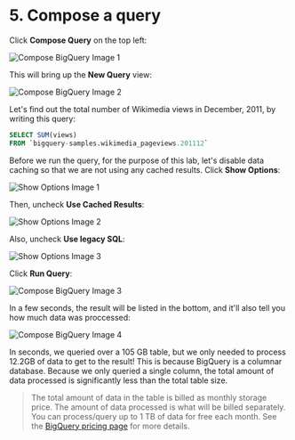 # 5. Compose a query

Click **Compose Query** on the top left:

![Compose BigQuery Image 1](https://codelabs.developers.google.com/codelabs/cloud-bigquery-wikipedia/img/c5a5a91714ab397.png)

This will bring up the **New Query** view:

![Compose BigQuery Image 2](https://codelabs.developers.google.com/codelabs/cloud-bigquery-wikipedia/img/d4db0e758c045881.png)

Let's find out the total number of Wikimedia views in December, 2011, by writing this query:

```sql
SELECT SUM(views)
FROM `bigquery-samples.wikimedia_pageviews.201112`
```

Before we run the query, for the purpose of this lab, let's disable data caching so that we are not using any cached results. Click **Show Options**:

![Show Options Image 1](https://codelabs.developers.google.com/codelabs/cloud-bigquery-wikipedia/img/6722f3c1025f1b24.png)

Then, uncheck **Use Cached Results**:

![Show Options Image 2](https://codelabs.developers.google.com/codelabs/cloud-bigquery-wikipedia/img/793f2e5b36c6b2aa.png)

Also, uncheck **Use legacy SQL**:

![Show Options Image 3](https://codelabs.developers.google.com/codelabs/cloud-bigquery-wikipedia/img/78af860603245d56.png)

Click **Run Query**:

![Compose BigQuery Image 3](https://codelabs.developers.google.com/codelabs/cloud-bigquery-wikipedia/img/bec8eca026029b10.png)

In a few seconds, the result will be listed in the bottom, and it'll also tell you how much data was proccessed:

![Compose BigQuery Image 4](https://codelabs.developers.google.com/codelabs/cloud-bigquery-wikipedia/img/42ed9fe46ca28710.png)

In seconds, we queried over a 105 GB table, but we only needed to process 12.2GB of data to get to the result! This is because BigQuery is a columnar database. Because we only queried a single column, the total amount of data processed is significantly less than the total table size.

> The total amount of data in the table is billed as monthly storage price. The amount of data processed is what will be billed separately. You can process/query up to 1 TB of data for free each month. See the [BigQuery pricing page](https://cloud.google.com/bigquery/pricing) for more details.